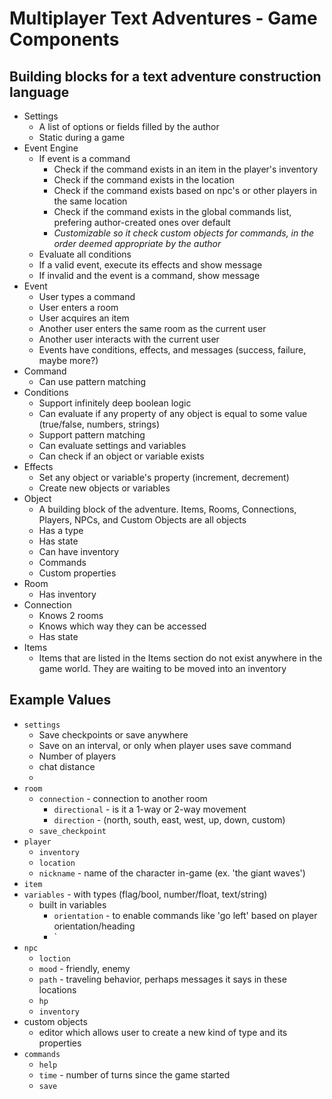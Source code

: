 # Multiplayer Text Adventures - Game Components

## Building blocks for a text adventure construction language
* Settings
  * A list of options or fields filled by the author
  * Static during a game
* Event Engine
  * If event is a command
    * Check if the command exists in an item in the player's inventory
    * Check if the command exists in the location
    * Check if the command exists based on npc's or other players in the same location
    * Check if the command exists in the global commands list, prefering author-created ones over default
    * *Customizable so it check custom objects for commands, in the order deemed appropriate by the author*
  * Evaluate all conditions
  * If a valid event, execute its effects and show message
  * If invalid and the event is a command, show message
* Event
  * User types a command
  * User enters a room
  * User acquires an item
  * Another user enters the same room as the current user
  * Another user interacts with the current user
  * Events have conditions, effects, and messages (success, failure, maybe more?)
* Command
  * Can use pattern matching
* Conditions
  * Support infinitely deep boolean logic
  * Can evaluate if any property of any object is equal to some value (true/false, numbers, strings)
  * Support pattern matching
  * Can evaluate settings and variables
  * Can check if an object or variable exists
* Effects
  * Set any object or variable's property (increment, decrement)
  * Create new objects or variables
* Object
  * A building block of the adventure. Items, Rooms, Connections, Players, NPCs, and Custom Objects are all objects
  * Has a type
  * Has state
  * Can have inventory
  * Commands
  * Custom properties
* Room
  * Has inventory
* Connection
  * Knows 2 rooms
  * Knows which way they can be accessed
  * Has state
* Items
  * Items that are listed in the Items section do not exist anywhere in the game world. They are waiting to be moved into an inventory

## Example Values
* `settings`
  * Save checkpoints or save anywhere
  * Save on an interval, or only when player uses save command
  * Number of players
  * chat distance
  * 
* `room`
  * `connection` - connection to another room
    * `directional` - is it a 1-way or 2-way movement
    * `direction` - (north, south, east, west, up, down, custom)
  * `save_checkpoint`
* `player`
  * `inventory`
  * `location`
  * `nickname` - name of the character in-game (ex. 'the giant waves')
* `item`
* `variables` - with types (flag/bool, number/float, text/string)
  * built in variables
    * `orientation` - to enable commands like 'go left' based on player orientation/heading
    * `
* `npc`
  * `loction`
  * `mood` - friendly, enemy
  * `path` - traveling behavior, perhaps messages it says in these locations
  * `hp`
  * `inventory`
* custom objects
  * editor which allows user to create a new kind of type and its properties
* `commands`
  * `help`
  * `time` - number of turns since the game started
  * `save`
